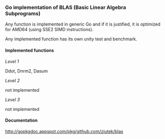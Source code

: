 ### Go implementation of BLAS (Basic Linear Algebra Subprograms)

Any function is implemented in generic Go and if it is justified, it is
optimized for AMD64 (using SSE2 SIMD instructions).

Any implemented function has its own unity test and benchmark.

#### Implemented functions

*Level 1*

Ddot, Dnrm2, Dasum

*Level 2*

not implemented

*Level 3*

not implemented

#### Documentation

http://gopkgdoc.appspot.com/pkg/github.com/ziutek/blas
